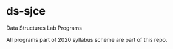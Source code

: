 # ds-sjce
Data Structures Lab Programs
<p>All programs part of 2020 syllabus scheme are part of this repo.<p>
